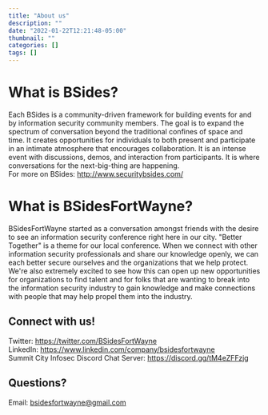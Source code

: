 ```yaml
---
title: "About us"
description: ""
date: "2022-01-22T12:21:48-05:00"
thumbnail: ""
categories: []
tags: []
---
```

# What is BSides?  
Each BSides is a community-driven framework for building events for and by information security community members.  The goal is to expand the spectrum of conversation beyond the traditional confines of space and time.  It creates opportunities for individuals to both present and participate in an intimate atmosphere that encourages collaboration. It is an intense event with discussions, demos, and interaction from participants. It is where conversations for the next-big-thing are happening.  
For more on BSides: http://www.securitybsides.com/

# What is BSidesFortWayne?  
BSidesFortWayne started as a conversation amongst friends with the desire to see an information security conference right here in our city. "Better Together" is a theme for our local conference. When we connect with other information security professionals and share our knowledge openly, we can each better secure ourselves and the organizations that we help protect. We're also extremely excited to see how this can open up new opportunities for organizations to find talent and for folks that are wanting to break into the information security industry to gain knowledge and make connections with people that may help propel them into the industry.


## Connect with us!  
Twitter: https://twitter.com/BSidesFortWayne  
LinkedIn: https://www.linkedin.com/company/bsidesfortwayne  
Summit City Infosec Discord Chat Server: https://discord.gg/tM4eZFFzjg
  
## Questions?  
Email: bsidesfortwayne@gmail.com  

